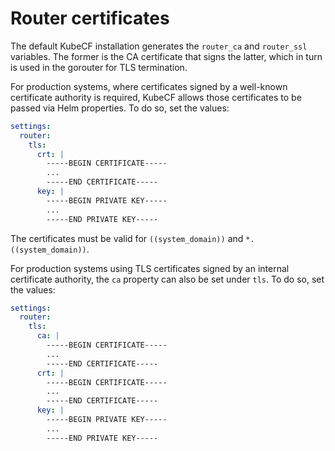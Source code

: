 # Router certificates

The default KubeCF installation generates the `router_ca` and `router_ssl` variables. The former
is the CA certificate that signs the latter, which in turn is used in the gorouter for TLS
termination.

For production systems, where certificates signed by a well-known certificate authority is required,
KubeCF allows those certificates to be passed via Helm properties. To do so, set the values:

```yaml
settings:
  router:
    tls:
      crt: |
        -----BEGIN CERTIFICATE-----
        ...
        -----END CERTIFICATE-----
      key: |
        -----BEGIN PRIVATE KEY-----
        ...
        -----END PRIVATE KEY-----
```

The certificates must be valid for `((system_domain))` and `*.((system_domain))`.

For production systems using TLS certificates signed by an internal certificate authority, the `ca`
property can also be set under `tls`. To do so, set the values:

```yaml
settings:
  router:
    tls:
      ca: |
        -----BEGIN CERTIFICATE-----
        ...
        -----END CERTIFICATE-----
      crt: |
        -----BEGIN CERTIFICATE-----
        ...
        -----END CERTIFICATE-----
      key: |
        -----BEGIN PRIVATE KEY-----
        ...
        -----END PRIVATE KEY-----
```

